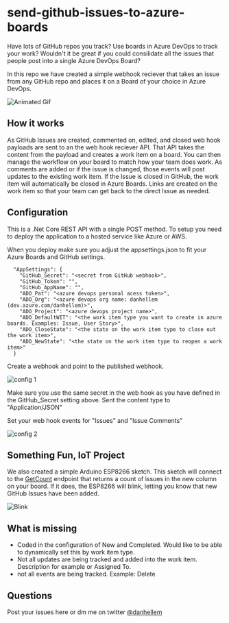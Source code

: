 # send-github-issues-to-azure-boards
Have lots of GitHub repos you track? Use boards in Azure DevOps to track your work? Wouldn't it be great if you could consilidate all the issues that people post into a single Azure DevOps Board?

In this repo we have created a simple webhook reciever that takes an issue from any GitHub repo and places it on a Board of your choice in Azure DevOps.

![Animated Gif](https://github.com/danhellem/send-github-issues-to-azure-boards/blob/master/images/create-issue-send-to-azure-boards.gif "Animated Gif")

## How it works
As GitHub Issues are created, commented on, edited, and closed web hook payloads are sent to an the web hook reciever API. That API takes the content from the payload and creates a work item on a board. You can then manage the workflow on your board to match how your team does work. As comments are added or if the issue is changed, those events will post updates to the existing work item. If the Issue is closed in GitHub, the work item will automatically be closed in Azure Boards. Links are created on the work item so that your team can get back to the direct Issue as needed.

## Configuration
This is a .Net Core REST API with a single POST method. To setup you need to deploy the application to a hosted service like Azure or AWS. 

When you deploy make sure you adjust the appsettings.json to fit your Azure Boards and GitHub settings.

```
  "AppSettings": {
    "GitHub_Secret": "<secret from GitHub webhook>",
    "GitHub_Token": "",
    "GitHub_AppName": "",
    "ADO_Pat": "<azure devops personal acess token>",
    "ADO_Org": "<azure devops org name: danhellem (dev.azure.com/danhellem)>",
    "ADO_Project": "<azure devops project name>",
    "ADO_DefaultWIT": "<the work item type you want to create in azure boards. Examples: Issue, User Story>",
    "ADO_CloseState": "<the state on the work item type to close out the work item>",
    "ADO_NewState": "<the state on the work item type to reopen a work item>"
  }
```

Create a webhook and point to the published webhook. 

![config 1](https://github.com/danhellem/send-github-issues-to-azure-boards/blob/master/images/configure-webhook-1.png "Config 1")

Make sure you use the same secret in the web hook as you have defined in the GitHub_Secret setting above. Sent the content type to "Application/JSON"

Set your web hook events for "Issues" and "Issue Comments"

![config 2](https://github.com/danhellem/send-github-issues-to-azure-boards/blob/master/images/configure-webhook-2.png "Config 2")

## Something Fun, IoT Project
We also created a simple Arduino ESP8266 sketch. This sketch will connect to the [GetCount](https://github.com/danhellem/send-github-issues-to-azure-boards/blob/master/src/IssuesToWorkItems/Controllers/WorkItemsController.cs#L39) endpoint that returns a count of issues in the new column on your board. If it does, the ESP8266 will blink, letting you know that new GitHub Issues have been added.

![Blink](https://github.com/danhellem/send-github-issues-to-azure-boards/blob/master/images/blink.jpg "Blink")

## What is missing
- Coded in the configuration of New and Completed. Would like to be able to dynamically set this by work item type.
- Not all updates are being tracked and added into the work item. Description for example or Assigned To.
- not all events are being tracked. Example: Delete

## Questions
Post your issues here or dm me on twitter [@danhellem](https://twitter.com/danhellem)
